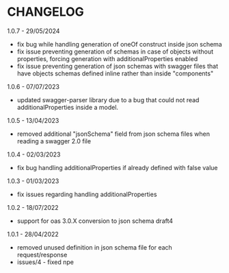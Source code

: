 # CHANGELOG

1.0.7 - 29/05/2024
- fix bug while handling generation of oneOf construct inside json schema
- fix issue preventing generation of schemas in case of objects without properties, forcing generation with additionalProperties enabled
- fix issue preventing generation of json schemas with swagger files that have objects schemas defined inline rather than inside "components"

1.0.6 - 07/07/2023
- updated swagger-parser library due to a bug that could not read additionalProperties inside a model.

1.0.5 - 13/04/2023
- removed additional "jsonSchema" field from json schema files when reading a swagger 2.0 file

1.0.4 - 02/03/2023
- fix bug handling additionalProperties if already defined with false value

1.0.3 - 01/03/2023
- fix issues regarding handling additionalProperties 

1.0.2 - 18/07/2022
- support for oas 3.0.X conversion to json schema draft4

1.0.1 - 28/04/2022

- removed unused definition in json schema file for each request/response
- issues/4 - fixed npe
